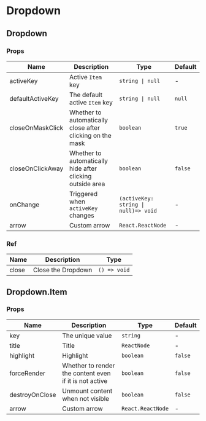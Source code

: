 # Dropdown

<code src="./demos/demo1.tsx"></code>
<code src="./demos/demo2.tsx"></code>
<code src="./demos/demo3.tsx"></code>

## Dropdown

### Props

| Name             | Description                                               | Type                                 | Default |
| ---------------- | --------------------------------------------------------- | ------------------------------------ | ------- |
| activeKey        | Active `Item` key                                         | `string \| null`                     | -       |
| defaultActiveKey | The default active `Item` key                             | `string \| null`                     | `null`  |
| closeOnMaskClick | Whether to automatically close after clicking on the mask | `boolean`                            | `true`  |
| closeOnClickAway | Whether to automatically hide after clicking outside area | `boolean`                            | `false` |
| onChange         | Triggered when `activeKey` changes                        | `(activeKey: string \| null)=> void` | -       |
| arrow            | Custom arrow                                              | `React.ReactNode`                    | -       |

### Ref

| Name  | Description        | Type         |
| ----- | ------------------ | ------------ |
| close | Close the Dropdown | `() => void` |

## Dropdown.Item

### Props

| Name           | Description                                            | Type              | Default |
| -------------- | ------------------------------------------------------ | ----------------- | ------- |
| key            | The unique value                                       | `string`          | -       |
| title          | Title                                                  | `ReactNode`       | -       |
| highlight      | Highlight                                              | `boolean`         | `false` |
| forceRender    | Whether to render the content even if it is not active | `boolean`         | `false` |
| destroyOnClose | Unmount content when not visible                       | `boolean`         | `false` |
| arrow          | Custom arrow                                           | `React.ReactNode` | -       |
